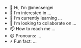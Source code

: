 - 👋 Hi, I’m @mecsergei
- 👀 I’m interested in ...
- 🌱 I’m currently learning ...
- 💞️ I’m looking to collaborate on ...
- 📫 How to reach me ...
- 😄 Pronouns: ...
- ⚡ Fun fact: ...

<!---
mecsergei/mecsergei is a ✨ special ✨ repository because its `README.md` (this file) appears on your GitHub profile.
You can click the Preview link to take a look at your changes.
--->
